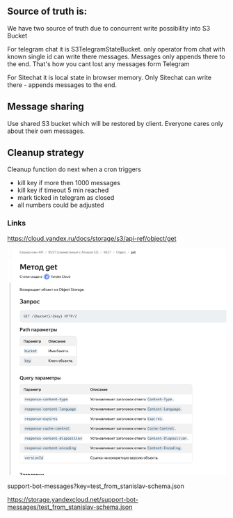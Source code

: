 ## Source of truth is: 
We have two source of truth due to concurrent write possibility into S3 Bucket 

For telegram chat it is S3TelegramStateBucket. only operator from chat with known single id can write there messages.
Messages only appends there to the end. That's how you cant lost any messages form Telegram

For Sitechat it is local state in browser memory. Only Sitechat can write there - appends messages to the end.

## Message sharing
Use shared S3 bucket which will be restored by client. Everyone cares only about their own messages.


## Cleanup strategy
Cleanup function do next when a cron triggers
- kill key if more then 1000 messages
- kill key if timeout 5 min reached
- mark ticked in telegram as closed
- all numbers could be adjusted


### Links
https://cloud.yandex.ru/docs/storage/s3/api-ref/object/get

![img.png](img.png)

support-bot-messages?key=test_from_stanislav-schema.json

https://storage.yandexcloud.net/support-bot-messages/test_from_stanislav-schema.json
